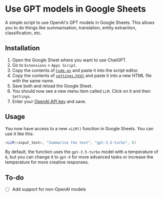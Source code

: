 # Use GPT models in Google Sheets

A simple script to use OpenAI's GPT models in Google Sheets. This allows you to do things like summarisation, translation, entity extraction, classification, etc.

## Installation

1. Open the Google Sheet where you want to use ChatGPT.
2. Go to `Extensions` > `Apps Script`.
3. Copy the contents of [`Code.gs`](https://github.com/nicucalcea/sheets-llm/blob/main/Code.gs) and paste it into the script editor.
4. Copy the contents of [`settings.html`](https://github.com/nicucalcea/sheets-llm/blob/main/settings.html) and paste it into a new HTML file with the same name.
5. Save both and reload the Google Sheet.
6. You should now see a new menu item called `LLM`. Click on it and then `Settings`.
7. Enter your [OpenAI API key](https://platform.openai.com/settings/profile?tab=api-keys) and save.

## Usage

You now have access to a new `=LLM()` function in Google Sheets. You can use it like this:

```scala
=LLM(<input_text>, "Summarise the text", "gpt-3.5-turbo", 0)
```

By default, the function uses the `gpt-3.5-turbo` model with a temperature of `0`, but you can change it to `gpt-4` for more advanced tasks or increase the temperature for more creative responses.

## To-do
- [ ] Add support for non-OpenAI models
